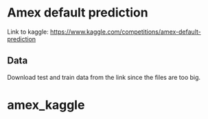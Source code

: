 # Amex default prediction
Link to kaggle: 
https://www.kaggle.com/competitions/amex-default-prediction

## Data
Download test and train data from the link since the files are too big.

# amex_kaggle
